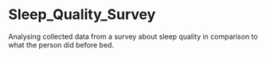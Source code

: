 # Sleep_Quality_Survey
Analysing collected data from a survey about sleep quality in comparison to what the person did before bed. 
